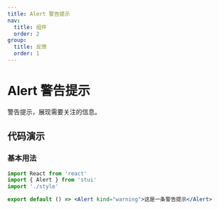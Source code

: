 ```yaml
---
title: Alert 警告提示
nav:
  title: 组件
  order: 2
group:
  title: 反馈
  order: 1
---
```


# Alert 警告提示

警告提示，展现需要关注的信息。

## 代码演示

### 基本用法

```jsx
import React from 'react'
import { Alert } from 'stui'
import './style'

export default () => <Alert kind="warning">这是一条警告提示</Alert>
```
